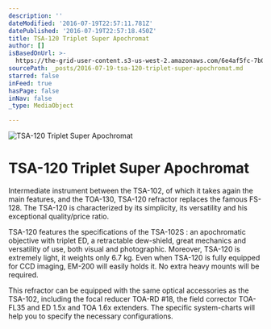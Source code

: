 ```yaml
---
description: ''
dateModified: '2016-07-19T22:57:11.781Z'
datePublished: '2016-07-19T22:57:18.450Z'
title: TSA-120 Triplet Super Apochromat
author: []
isBasedOnUrl: >-
  https://the-grid-user-content.s3-us-west-2.amazonaws.com/6e4af5fc-7b0b-42ce-9524-20b645f9fa63.jpg
sourcePath: _posts/2016-07-19-tsa-120-triplet-super-apochromat.md
starred: false
inFeed: true
hasPage: false
inNav: false
_type: MediaObject

---
```

![TSA-120 Triplet Super Apochromat](https://imgflo.herokuapp.com/graph/vahj1ThiexotieMo/de4465ab9e7dcc80e1c0f234c16d7324/croprotate.jpg?cropheight=673&cropwidth=790&degrees=0&input=https%3A%2F%2Fthe-grid-user-content.s3-us-west-2.amazonaws.com%2Fe4ac8241-d6fe-4ff7-85c6-43b264853967.jpg&x=5&y=60)

# TSA-120 Triplet Super Apochromat

Intermediate instrument between the TSA-102, of which it takes again the main features, and the TOA-130, TSA-120 refractor replaces the famous FS-128\. The TSA-120 is characterized by its simplicity, its versatility and his exceptional quality/price ratio.

TSA-120 features the specifications of the TSA-102S : an apochromatic objective with triplet ED, a retractable dew-shield, great mechanics and versatility of use, both visual and photographic. Moreover, TSA-120 is extremely light, it weights only 6.7 kg. Even when TSA-120 is fully equipped for CCD imaging, EM-200 will easily holds it. No extra heavy mounts will be required.

This refractor can be equipped with the same optical accessories as the TSA-102, including the focal reducer TOA-RD \#18, the field corrector TOA-FL35 and ED 1.5x and TOA 1.6x extenders. The specific system-charts will help you to specify the necessary configurations.